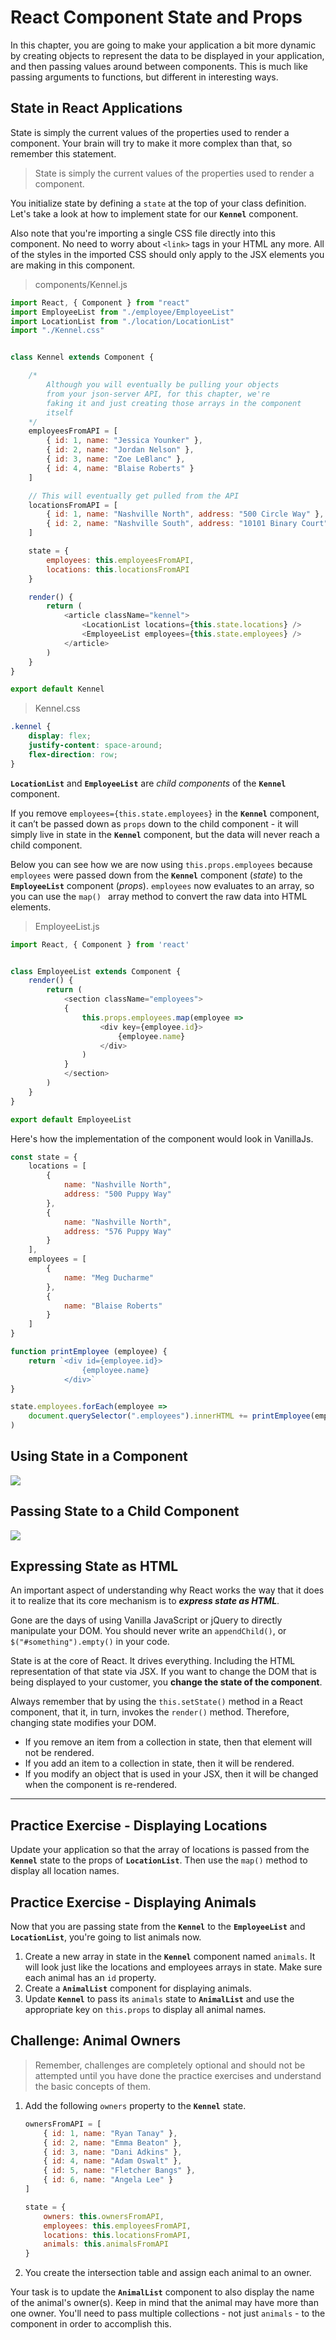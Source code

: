 # React Component State and Props

In this chapter, you are going to make your application a bit more dynamic by creating objects to represent the data to be displayed in your application, and then passing values around between components. This is much like passing arguments to functions, but different in interesting ways.

## State in React Applications

State is simply the current values of the properties used to render a component. Your brain will try to make it more complex than that, so remember this statement.

> State is simply the current values of the properties used to render a component.

You initialize state by defining a `state` at the top of your class definition. Let's take a look at how to implement state for our **`Kennel`** component.

Also note that you're importing a single CSS file directly into this component. No need to worry about `<link>` tags in your HTML any more. All of the styles in the imported CSS should only apply to the JSX elements you are making in this component.

> components/Kennel.js

```js
import React, { Component } from "react"
import EmployeeList from "./employee/EmployeeList"
import LocationList from "./location/LocationList"
import "./Kennel.css"


class Kennel extends Component {

    /*
        Although you will eventually be pulling your objects
        from your json-server API, for this chapter, we're
        faking it and just creating those arrays in the component
        itself
    */
    employeesFromAPI = [
        { id: 1, name: "Jessica Younker" },
        { id: 2, name: "Jordan Nelson" },
        { id: 3, name: "Zoe LeBlanc" },
        { id: 4, name: "Blaise Roberts" }
    ]

    // This will eventually get pulled from the API
    locationsFromAPI = [
        { id: 1, name: "Nashville North", address: "500 Circle Way" },
        { id: 2, name: "Nashville South", address: "10101 Binary Court" }
    ]

    state = {
        employees: this.employeesFromAPI,
        locations: this.locationsFromAPI
    }

    render() {
        return (
            <article className="kennel">
                <LocationList locations={this.state.locations} />
                <EmployeeList employees={this.state.employees} />
            </article>
        )
    }
}

export default Kennel
```

> Kennel.css

```css
.kennel {
    display: flex;
    justify-content: space-around;
    flex-direction: row;
}
```

**`LocationList`** and **`EmployeeList`** are _child components_ of the **`Kennel`** component.

If you remove `employees={this.state.employees}` in the **`Kennel`** component, it can’t be passed down as `props` down to the child component - it will simply live in state in the **`Kennel`** component, but the data will never reach a child component.

Below you can see how we are now using `this.props.employees` because `employees` were passed down from the  **`Kennel`** component (_state_) to the  **`EmployeeList`** component (_props_). `employees` now evaluates to an array, so you can use the `map() ` array method to convert the raw data into HTML elements.


> EmployeeList.js

```js
import React, { Component } from 'react'


class EmployeeList extends Component {
    render() {
        return (
            <section className="employees">
            {
                this.props.employees.map(employee =>
                    <div key={employee.id}>
                        {employee.name}
                    </div>
                )
            }
            </section>
        )
    }
}

export default EmployeeList
```

Here's how the implementation of the component would look in VanillaJs.

```js
const state = {
    locations = [
        {
            name: "Nashville North",
            address: "500 Puppy Way"
        },
        {
            name: "Nashville North",
            address: "576 Puppy Way"
        }
    ],
    employees = [
        {
            name: "Meg Ducharme"
        },
        {
            name: "Blaise Roberts"
        }
    ]
}

function printEmployee (employee) {
    return `<div id={employee.id}>
                {employee.name}
            </div>`
}

state.employees.forEach(employee =>
    document.querySelector(".employees").innerHTML += printEmployee(employee)
)
```

## Using State in a Component

![](./images/state.png)

## Passing State to a Child Component

![](./images/statetoprops.png)

## Expressing State as HTML

An important aspect of understanding why React works the way that it does it to realize that its core mechanism is to **_express state as HTML_**.

Gone are the days of using Vanilla JavaScript or jQuery to directly manipulate your DOM. You should never write an `appendChild()`, or `$("#something").empty()` in your code.

State is at the core of React. It drives everything. Including the HTML representation of that state via JSX. If you want to change the DOM that is being displayed to your customer, you **change the state of the component**.

Always remember that by using the `this.setState()` method in a React component, that it, in turn, invokes the `render()` method. Therefore, changing state modifies your DOM.

* If you remove an item from a collection in state, then that element will not be rendered.
* If you add an item to a collection in state, then it will be rendered.
* If you modify an object that is used in your JSX, then it will be changed when the component is re-rendered.

---

## Practice Exercise - Displaying Locations

Update your application so that the array of locations is passed from the **`Kennel`** state to the props of **`LocationList`**. Then use the `map()` method to display all location names.

## Practice Exercise - Displaying Animals

Now that you are passing state from the **`Kennel`** to the **`EmployeeList`** and **`LocationList`**, you're going to list animals now.

1. Create a new array in state in the **`Kennel`** component named `animals`. It will look just like the locations and employees arrays in state. Make sure each animal has an `id` property.
2. Create a **`AnimalList`** component for displaying animals.
3. Update **`Kennel`** to pass its `animals` state to **`AnimalList`** and use the appropriate key on `this.props` to display all animal names.

## Challenge: Animal Owners

> Remember, challenges are completely optional and should not be attempted until you have done the practice exercises and understand the basic concepts of them.

1. Add the following `owners` property to the **`Kennel`** state.
    ```js
    ownersFromAPI = [
        { id: 1, name: "Ryan Tanay" },
        { id: 2, name: "Emma Beaton" },
        { id: 3, name: "Dani Adkins" },
        { id: 4, name: "Adam Oswalt" },
        { id: 5, name: "Fletcher Bangs" },
        { id: 6, name: "Angela Lee" }
    ]

    state = {
        owners: this.ownersFromAPI,
        employees: this.employeesFromAPI,
        locations: this.locationsFromAPI,
        animals: this.animalsFromAPI
    }
    ```
1. You create the intersection table and assign each animal to an owner.

Your task is to update the **`AnimalList`** component to also display the name of the animal's owner(s). Keep in mind that the animal may have more than one owner. You'll need to pass multiple collections - not just `animals` - to the component in order to accomplish this.
